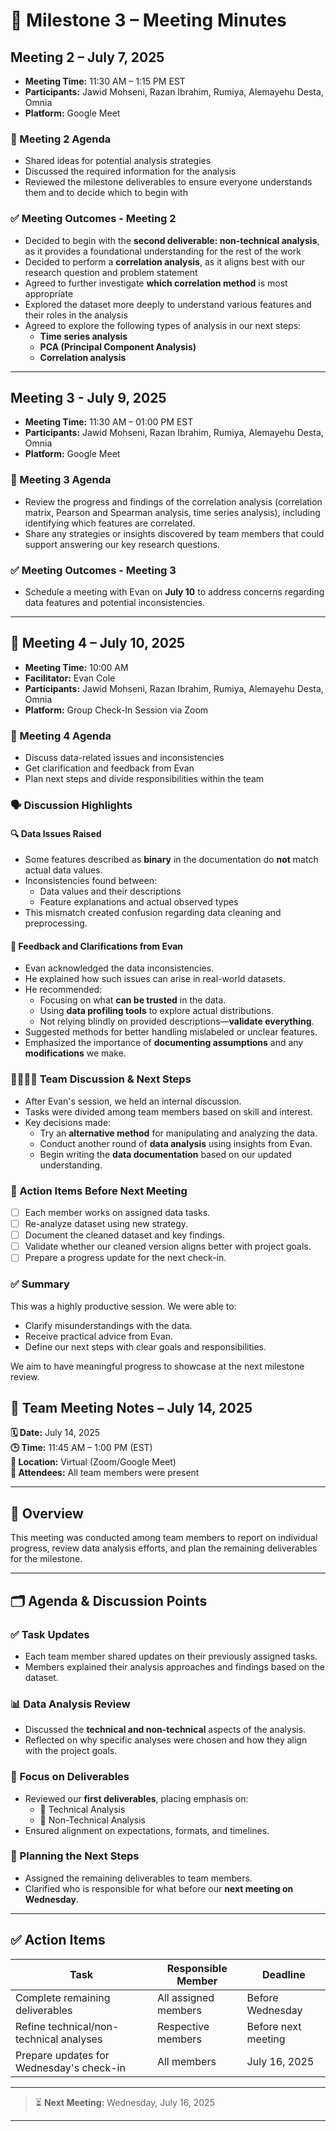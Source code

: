 # 📝 Milestone 3 – Meeting Minutes

## Meeting 2 – July 7, 2025

- **Meeting Time:** 11:30 AM – 1:15 PM EST
- **Participants:** Jawid Mohseni, Razan Ibrahim, Rumiya, Alemayehu Desta, Omnia
- **Platform:** Google Meet

### 🧾 Meeting 2 Agenda

- Shared ideas for potential analysis strategies
- Discussed the required information for the analysis
- Reviewed the milestone deliverables to ensure everyone understands them and
  to decide which to begin with

### ✅ Meeting Outcomes - Meeting 2

- Decided to begin with the **second deliverable: non-technical analysis**, as
  it provides a foundational understanding for the rest of the work
- Decided to perform a **correlation analysis**, as it aligns best with our
  research question and problem statement
- Agreed to further investigate **which correlation method** is most
  appropriate
- Explored the dataset more deeply to understand various features and their
  roles in the analysis
- Agreed to explore the following types of analysis in our next steps:
  - **Time series analysis**
  - **PCA (Principal Component Analysis)**
  - **Correlation analysis**

---

## Meeting 3 - July 9, 2025

- **Meeting Time:** 11:30 AM – 01:00 PM EST
- **Participants:** Jawid Mohseni, Razan Ibrahim, Rumiya, Alemayehu Desta, Omnia
- **Platform:** Google Meet

### 🧾 Meeting 3 Agenda

- Review the progress and findings of the correlation analysis (correlation
matrix, Pearson and Spearman analysis, time series analysis), including
identifying which features are correlated.
- Share any strategies or insights discovered by team members that could
support answering our key research questions.

### ✅ Meeting Outcomes - Meeting 3

- Schedule a meeting with Evan on **July 10** to address concerns regarding
  data features and potential inconsistencies.

---

## 📄 Meeting 4 – July 10, 2025

- **Meeting Time:** 10:00 AM
- **Facilitator:** Evan Cole
- **Participants:** Jawid Mohseni, Razan Ibrahim, Rumiya, Alemayehu Desta, Omnia
- **Platform:** Group Check-In Session via Zoom

### 🧾 Meeting 4 Agenda

- Discuss data-related issues and inconsistencies
- Get clarification and feedback from Evan
- Plan next steps and divide responsibilities within the team

### 🗣️ Discussion Highlights

#### 🔍 Data Issues Raised

- Some features described as **binary** in the documentation do **not** match
  actual data values.
- Inconsistencies found between:
  - Data values and their descriptions
  - Feature explanations and actual observed types
- This mismatch created confusion regarding data cleaning and preprocessing.

#### 🤝 Feedback and Clarifications from Evan

- Evan acknowledged the data inconsistencies.
- He explained how such issues can arise in real-world datasets.
- He recommended:
  - Focusing on what **can be trusted** in the data.
  - Using **data profiling tools** to explore actual distributions.
  - Not relying blindly on provided descriptions—**validate everything**.
- Suggested methods for better handling mislabeled or unclear features.
- Emphasized the importance of **documenting assumptions** and any
  **modifications** we make.

### 👨‍👩‍👧‍👦 Team Discussion & Next Steps

- After Evan's session, we held an internal discussion.
- Tasks were divided among team members based on skill and interest.
- Key decisions made:
  - Try an **alternative method** for manipulating and analyzing the data.
  - Conduct another round of **data analysis** using insights from Evan.
  - Begin writing the **data documentation** based on our updated understanding.

### 📌 Action Items Before Next Meeting

- [ ] Each member works on assigned data tasks.
- [ ] Re-analyze dataset using new strategy.
- [ ] Document the cleaned dataset and key findings.
- [ ] Validate whether our cleaned version aligns better with project goals.
- [ ] Prepare a progress update for the next check-in.

### ✅ Summary

This was a highly productive session. We were able to:

- Clarify misunderstandings with the data.
- Receive practical advice from Evan.
- Define our next steps with clear goals and responsibilities.

We aim to have meaningful progress to showcase at the next milestone review.

## 📝 Team Meeting Notes – July 14, 2025

**🗓 Date:** July 14, 2025  
**🕒 Time:** 11:45 AM – 1:00 PM (EST)  
**📍 Location:** Virtual (Zoom/Google Meet)  
**👥 Attendees:** All team members were present

---

## 🧩 Overview

This meeting was conducted among team members to report on individual progress,
review data analysis efforts, and plan the remaining deliverables for the
milestone.

---

## 🗂 Agenda & Discussion Points

### ✅ Task Updates

- Each team member shared updates on their previously assigned tasks.
- Members explained their analysis approaches and findings based on the dataset.

### 📊 Data Analysis Review

- Discussed the **technical and non-technical** aspects of the analysis.
- Reflected on why specific analyses were chosen and how they align with the
  project goals.

### 🎯 Focus on Deliverables

- Reviewed our **first deliverables**, placing emphasis on:
  - 📌 Technical Analysis  
  - 📌 Non-Technical Analysis
- Ensured alignment on expectations, formats, and timelines.

### 🧠 Planning the Next Steps

- Assigned the remaining deliverables to team members.
- Clarified who is responsible for what before our **next meeting on Wednesday**.

---

## ✅ Action Items

| Task | Responsible Member | Deadline |
|------|--------------------|----------|
| Complete remaining deliverables | All assigned members | Before Wednesday |
| Refine technical/non-technical analyses | Respective members | Before next meeting|
| Prepare updates for Wednesday's check-in | All members | July 16, 2025 |

---

> ⏳ **Next Meeting:** Wednesday, July 16, 2025  

---
